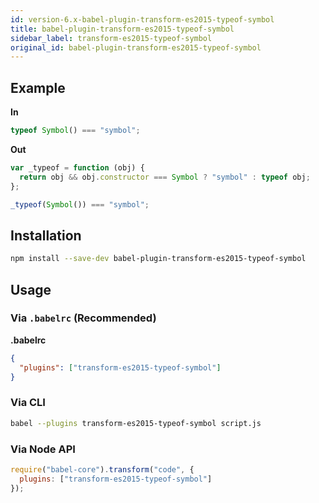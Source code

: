 ```yaml
---
id: version-6.x-babel-plugin-transform-es2015-typeof-symbol
title: babel-plugin-transform-es2015-typeof-symbol
sidebar_label: transform-es2015-typeof-symbol
original_id: babel-plugin-transform-es2015-typeof-symbol
---
```


## Example

**In**

```javascript
typeof Symbol() === "symbol";
```

**Out**

```javascript
var _typeof = function (obj) {
  return obj && obj.constructor === Symbol ? "symbol" : typeof obj;
};

_typeof(Symbol()) === "symbol";
```

## Installation

```sh
npm install --save-dev babel-plugin-transform-es2015-typeof-symbol
```

## Usage

### Via `.babelrc` (Recommended)

**.babelrc**

```json
{
  "plugins": ["transform-es2015-typeof-symbol"]
}
```

### Via CLI

```sh
babel --plugins transform-es2015-typeof-symbol script.js
```

### Via Node API

```javascript
require("babel-core").transform("code", {
  plugins: ["transform-es2015-typeof-symbol"]
});
```

